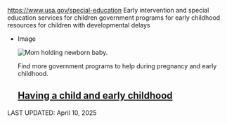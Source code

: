 

https://www.usa.gov/special-education
Early intervention and special education services for children
government programs for early childhood
resources for children with developmental delays

* Image

  ![Mom holding newborn baby.](https://www.usa.gov/s3/files/styles/large/public/2023-01/Banner_img_Birth_en.png?itok=fpmeUMKv)

  Find more government programs to help during pregnancy and early childhood.

  [Having a child and early childhood](https://www.usa.gov/early-childhood)
  ------------------------------------------------------

LAST UPDATED:
April 10, 2025
